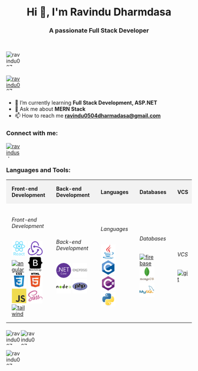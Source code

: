 <style>
        table {
            width: 100%;
            border-collapse: collapse;
            margin-bottom: 20px;
        }

        th, td {
            padding: 15px;
            text-align: left;
        }

        th {
            background-color: #f2f2f2;
        }

        img {
            max-width: 40px;
            max-height: 40px;
        }
</style>

<h1 align="center">Hi 👋, I'm Ravindu Dharmdasa</h1>
<h3 align="center">A passionate Full Stack Developer</h3>

<img src="https://cdn.dribbble.com/users/1162077/screenshots/3848914/programmer.gif" alt="" width="400"/>

<p align="left"> 
    <img src="https://komarev.com/ghpvc/?username=ravindu007&label=Profile%20views&color=0e75b6&style=flat" alt="ravindu007" />
</p>

<p align="left"> 
    <a href="https://github.com/ryo-ma/github-profile-trophy"><img src="https://github-profile-trophy.vercel.app/?username=ravindu007" alt="ravindu007" /></a>
</p>

- 🌱 I’m currently learning **Full Stack Development, ASP.NET**
- 💬 Ask me about **MERN Stack**
- 📫 How to reach me **ravindu0504dharmadasa@gmail.com**

<h3 align="left">Connect with me:</h3>
<p align="left">
    <a href="https://linkedin.com/in/ravindusd" target="blank"><img align="center" src="https://raw.githubusercontent.com/rahuldkjain/github-profile-readme-generator/master/src/images/icons/Social/linked-in-alt.svg" alt="ravindusd" height="30" width="40" /></a>
</p>

<h3 align="left">Languages and Tools:</h3>
<table>
        <tr>
            <th>Front-end Development</th>
            <th>Back-end Development</th>
            <th>Languages</th>
            <th>Databases</th>
            <th>VCS</th>
            <th>Tools</th>
        </tr>
        <tr>
            <td>
                <h6>Front-end Development</h6>
                <a href="https://reactjs.org/" target="_blank" rel="noreferrer"><img src="https://raw.githubusercontent.com/devicons/devicon/master/icons/react/react-original-wordmark.svg" alt="react"></a>
                <a href="https://redux.js.org" target="_blank" rel="noreferrer"><img src="https://raw.githubusercontent.com/devicons/devicon/master/icons/redux/redux-original.svg" alt="redux"></a>
                <a href="https://angular.io/" target="_blank" rel="noreferrer"><img src="https://angular.io/assets/images/logos/angular/angular.svg" alt="angular"></a>
                <a href="https://getbootstrap.com" target="_blank" rel="noreferrer"><img src="https://raw.githubusercontent.com/devicons/devicon/master/icons/bootstrap/bootstrap-plain-wordmark.svg" alt="bootstrap"></a>
                <a href="https://www.w3schools.com/css/" target="_blank" rel="noreferrer"><img src="https://raw.githubusercontent.com/devicons/devicon/master/icons/css3/css3-original-wordmark.svg" alt="css3"></a>
                <a href="https://www.w3.org/html/" target="_blank" rel="noreferrer"><img src="https://raw.githubusercontent.com/devicons/devicon/master/icons/html5/html5-original-wordmark.svg" alt="html5"></a>
                <a href="https://developer.mozilla.org/en-US/docs/Web/JavaScript" target="_blank" rel="noreferrer"><img src="https://raw.githubusercontent.com/devicons/devicon/master/icons/javascript/javascript-original.svg" alt="javascript"></a>
                <a href="https://sass-lang.com" target="_blank" rel="noreferrer"><img src="https://raw.githubusercontent.com/devicons/devicon/master/icons/sass/sass-original.svg" alt="sass"></a>
                <a href="https://tailwindcss.com/" target="_blank" rel="noreferrer"><img src="https://www.vectorlogo.zone/logos/tailwindcss/tailwindcss-icon.svg" alt="tailwind"></a>
            </td>
            <td>
                <h6>Back-end Development</h6>
                <a href="https://dotnet.microsoft.com/apps/aspnet" target="_blank" rel="noreferrer"><img src="https://raw.githubusercontent.com/devicons/devicon/master/icons/dotnetcore/dotnetcore-original.svg" alt="asp.net"></a>
                <a href="https://expressjs.com" target="_blank" rel="noreferrer"><img src="https://raw.githubusercontent.com/devicons/devicon/master/icons/express/express-original-wordmark.svg" alt="express"></a>
                <a href="https://nodejs.org" target="_blank" rel="noreferrer"><img src="https://raw.githubusercontent.com/devicons/devicon/master/icons/nodejs/nodejs-original-wordmark.svg" alt="nodejs"></a>
                <a href="https://www.php.net" target="_blank" rel="noreferrer"><img src="https://raw.githubusercontent.com/devicons/devicon/master/icons/php/php-original.svg" alt="php"></a>
            </td>
            <td>
                <h6>Languages</h6>
                <a href="https://www.java.com" target="_blank" rel="noreferrer"><img src="https://raw.githubusercontent.com/devicons/devicon/master/icons/java/java-original.svg" alt="java"></a>
                <a href="https://www.cprogramming.com/" target="_blank" rel="noreferrer"><img src="https://raw.githubusercontent.com/devicons/devicon/master/icons/c/c-original.svg" alt="c"></a>
                <a href="https://www.w3schools.com/cs/" target="_blank" rel="noreferrer"><img src="https://raw.githubusercontent.com/devicons/devicon/master/icons/csharp/csharp-original.svg" alt="csharp"></a>
                <a href="https://www.python.org" target="_blank" rel="noreferrer"><img src="https://raw.githubusercontent.com/devicons/devicon/master/icons/python/python-original.svg" alt="python"></a>
            </td>
            <td>
                <h6>Databases</h6>
                <a href="https://firebase.google.com/" target="_blank" rel="noreferrer"><img src="https://www.vectorlogo.zone/logos/firebase/firebase-icon.svg" alt="firebase"></a>
                <a href="https://www.mongodb.com/" target="_blank" rel="noreferrer"><img src="https://raw.githubusercontent.com/devicons/devicon/master/icons/mongodb/mongodb-original-wordmark.svg" alt="mongodb"></a>
                <a href="https://www.mysql.com/" target="_blank" rel="noreferrer"><img src="https://raw.githubusercontent.com/devicons/devicon/master/icons/mysql/mysql-original-wordmark.svg" alt="mysql"></a>
            </td>
            <td>
                <h6>VCS</h6>
                <a href="https://git-scm.com/" target="_blank" rel="noreferrer"><img src="https://www.vectorlogo.zone/logos/git-scm/git-scm-icon.svg" alt="git"></a>
            </td>
            <td>
                <h6>Tools</h6>
                <a href="https://postman.com" target="_blank" rel="noreferrer"><img src="https://www.vectorlogo.zone/logos/getpostman/getpostman-icon.svg" alt="postman"></a>
                <a href="https://www.adobe.com/products/xd.html" target="_blank" rel="noreferrer"><img src="https://cdn.worldvectorlogo.com/logos/adobe-xd.svg" alt="xd"></a>
                <a href="https://www.figma.com/" target="_blank" rel="noreferrer"><img src="https://www.vectorlogo.zone/logos/figma/figma-icon.svg" alt="figma"></a>
            </td>
        </tr>
    </table>

<!-- Most Used Languages -->
<p>
    <img align="left" src="https://github-readme-stats.vercel.app/api/top-langs/?username=ravindu007&layout=compact" alt="ravindu007" />
</p>

<!-- Stats -->
<p>
    <img align="center" src="https://github-readme-stats.vercel.app/api?username=ravindu007&show_icons=true&locale=en" alt="ravindu007" />
</p>

<!-- Streak Stats -->
<p>
    <img align="center" src="https://github-readme-streak-stats.herokuapp.com/?user=ravindu007&" alt="ravindu007" />
</p>

